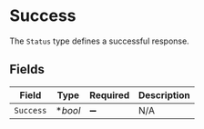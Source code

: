 # Success

The `Status` type defines a successful response.


## Fields

| Field              | Type               | Required           | Description        |
| ------------------ | ------------------ | ------------------ | ------------------ |
| `Success`          | **bool*            | :heavy_minus_sign: | N/A                |
